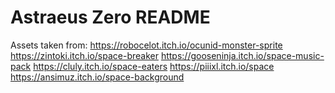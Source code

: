 Astraeus Zero README
=====================
Assets taken from:
https://robocelot.itch.io/ocunid-monster-sprite
https://zintoki.itch.io/space-breaker
https://gooseninja.itch.io/space-music-pack
https://cluly.itch.io/space-eaters
https://piiixl.itch.io/space
https://ansimuz.itch.io/space-background